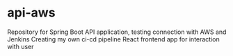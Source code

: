 # api-aws
Repository for Spring Boot API application, testing connection with AWS and Jenkins
Creating my own ci-cd pipeline
React frontend app for interaction with user
